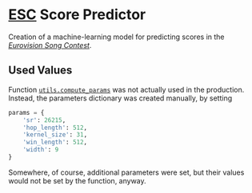 #   [ESC](http://eurovision.tv/) Score Predictor

Creation of a machine-learning model for predicting scores in the [*Eurovision Song Contest*](http://eurovision.tv/).

##  Used Values

Function [`utils.compute_params`](utils.py#L33) was not actually used in the production.  Instead, the parameters dictionary was created manually, by setting

```Python
params = {
    'sr': 26215,
    'hop_length': 512,
    'kernel_size': 31,
    'win_length': 512,
    'width': 9
}

```

Somewhere, of course, additional parameters were set, but their values would not be set by the function, anyway.
